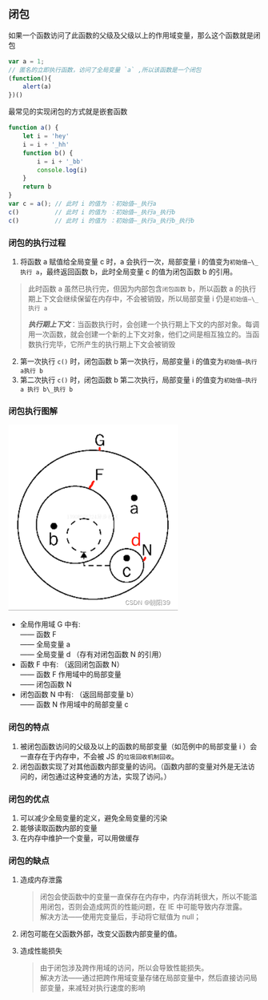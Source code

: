 ## 闭包

如果一个函数访问了此函数的父级及父级以上的作用域变量，那么这个函数就是闭包

```JavaScript
var a = 1;
// 匿名的立即执行函数，访问了全局变量 `a` ,所以该函数是一个闭包
(function(){
    alert(a)
})()
```

最常见的实现闭包的方式就是嵌套函数

```JavaScript
function a() {
    let i = 'hey'
    i = i + '_hh'
    function b() {
        i = i + '_bb'
        console.log(i)
    }
    return b
}
var c = a(); // 此时 i 的值为 ：初始值—_执行a
c()          // 此时 i 的值为 ：初始值—_执行a_执行b
c()          // 此时 i 的值为 ：初始值—_执行a_执行b_执行b
```

### 闭包的执行过程

1. 将函数 a 赋值给全局变量 c 时，a 会执行一次，局部变量 i 的值变为`初始值—\_执行 a`，最终返回函数 b，此时全局变量 c 的值为闭包函数 b 的引用。

> 此时函数 a 虽然已执行完，但因为内部包含`闭包函数` b，所以函数 a 的执行期上下文会继续保留在内存中，不会被销毁，所以局部变量 i 仍是`初始值—\_执行 a `
>
> **_执行期上下文_**：当函数执行时，会创建一个执行期上下文的内部对象。每调用一次函数，就会创建一个新的上下文对象，他们之间是相互独立的。当函数执行完毕，它所产生的执行期上下文会被销毁

2. 第一次执行 `c()` 时，闭包函数 b 第一次执行，局部变量 i 的值变为`初始值—执行 a执行 b`
3. 第二次执行 `c()` 时，闭包函数 b 第二次执行，局部变量 i 的值变为`初始值—执行 a 执行 b\_执行 b`

### 闭包执行图解

![闭包执行](../images/73da9796bdfb4e518072a9442ebefdab.png)

-   全局作用域 G 中有:  
    —— 函数 F  
    —— 全局变量 a  
    —— 全局变量 d （存有对闭包函数 N 的引用）
-   函数 F 中有: （返回闭包函数 N）  
    —— 函数 F 作用域中的局部变量  
    —— 闭包函数 N
-   闭包函数 N 中有: （返回局部变量 b）  
    —— 函数 N 作用域中的局部变量 c

### 闭包的特点

1. 被闭包函数访问的父级及以上的函数的局部变量（如范例中的局部变量 i ）会一直存在于内存中，不会被 JS 的`垃圾回收机制回收`。
2. 闭包函数实现了对其他函数内部变量的访问。（函数内部的变量对外是无法访问的，闭包通过这种变通的方法，实现了访问。）

### 闭包的优点

1. 可以减少全局变量的定义，避免全局变量的污染
2. 能够读取函数内部的变量
3. 在内存中维护一个变量，可以用做缓存

### 闭包的缺点

1. 造成内存泄露

    > 闭包会使函数中的变量一直保存在内存中，内存消耗很大，所以不能滥用闭包，否则会造成网页的性能问题，在 IE 中可能导致内存泄露。  
    > 解决方法——使用完变量后，手动将它赋值为 null；

2. 闭包可能在父函数外部，改变父函数内部变量的值。
3. 造成性能损失
    > 由于闭包涉及跨作用域的访问，所以会导致性能损失。  
    > 解决方法——通过把跨作用域变量存储在局部变量中，然后直接访问局部变量，来减轻对执行速度的影响

